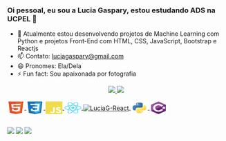 ### Oi pessoal, eu sou a Lucia Gaspary, estou estudando ADS na UCPEL 👋

- 🌱 Atualmente estou desenvolvendo projetos de Machine Learning com Python e projetos Front-End com HTML, CSS, JavaScript, Bootstrap e Reactjs
- 📫 Contato: luciagaspary@gmail.com
- 😄 Pronomes: Ela/Dela
- ⚡ Fun fact: Sou apaixonada por fotografia 

<div align="center">
  <a href="https://github.com/luciagaspary">
  <img height="180em" src="https://github-readme-stats.vercel.app/api?username=luciagaspary&show_icons=true&theme=light&include_all_commits=true&count_private=true"/>
  <img height="180em" src="https://github-readme-stats.vercel.app/api/top-langs/?username=luciagaspary&layout=compact&langs_count=7&theme=light"/>
</div>

<div style="display: inline_block"><br>
  <img align="center" alt="LuciaG-HTML" height="30" width="40" src="https://raw.githubusercontent.com/devicons/devicon/master/icons/html5/html5-original.svg">
  <img align="center" alt="LuciaG-CSS" height="30" width="40" src="https://raw.githubusercontent.com/devicons/devicon/master/icons/css3/css3-original.svg">
  <img align="center" alt="LuciaG-Js" height="30" width="40" src="https://raw.githubusercontent.com/devicons/devicon/master/icons/javascript/javascript-plain.svg">
  <img align="center" alt="LuciaG-React" height="30" width="40" src="https://raw.githubusercontent.com/devicons/devicon/master/icons/react/react-original.svg">
   <img align="center" alt="LuciaG-React" height="30" width="40" src="https://cdn.jsdelivr.net/gh/devicons/devicon/icons/bootstrap/bootstrap-original.svg" />
  <img align="center" alt="LuciaG-Python" height="30" width="40" src="https://raw.githubusercontent.com/devicons/devicon/master/icons/python/python-original.svg"> 
  <img align="center" alt="Rafa-Csharp" height="30" width="40" src="https://raw.githubusercontent.com/devicons/devicon/master/icons/csharp/csharp-original.svg">
</div>  
  
##

<div>
  <a href="https://instagram.com/luciagaspary" target="_blank"><img src="https://img.shields.io/badge/-Instagram-%23E4405F?style=for-the-badge&logo=instagram&logoColor=white" target="_blank"></a>
  <a href = "mailto:luciagaspary@gmail.com"><img src="https://img.shields.io/badge/-Gmail-%23333?style=for-the-badge&logo=gmail&logoColor=white" target="_blank"></a>
  <a href="https://www.linkedin.com/in/lucia-g-291060221/" target="_blank"><img src="https://img.shields.io/badge/-LinkedIn-%230077B5?style=for-the-badge&logo=linkedin&logoColor=white" target="_blank"></a> 
</div>
  
  
<!--
**LuciaGaspary/LuciaGaspary** is a ✨ _special_ ✨ repository because its `README.md` (this file) appears on your GitHub profile.

Here are some ideas to get you started:

- 🔭 I’m currently working on ...
- 🌱 I’m currently learning ...
- 👯 I’m looking to collaborate on ...
- 🤔 I’m looking for help with ...
- 💬 Ask me about ...
- 📫 How to reach me: ...
- 😄 Pronouns: ...
- ⚡ Fun fact: ...


            <img src="https://cdn.jsdelivr.net/gh/devicons/devicon/icons/bootstrap/bootstrap-original.svg" />
          

-->
